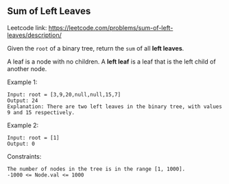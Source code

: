 ## Sum of Left Leaves

Leetcode link: https://leetcode.com/problems/sum-of-left-leaves/description/

Given the `root` of a binary tree, return the `sum` of all **left leaves**.

A leaf is a node with no children. A **left leaf** is a leaf that is the left child of another node.

Example 1:

```
Input: root = [3,9,20,null,null,15,7]
Output: 24
Explanation: There are two left leaves in the binary tree, with values 9 and 15 respectively.
```

Example 2:

```
Input: root = [1]
Output: 0
```

Constraints:

```
The number of nodes in the tree is in the range [1, 1000].
-1000 <= Node.val <= 1000
```
